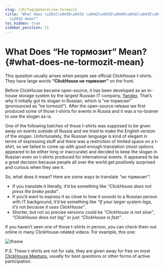 ```yaml
---
slug: /zh/faq/general/ne-tormozit
title: "What does \u201C\u043D\u0435 \u0442\u043E\u0440\u043C\u043E\u0437\u0438\u0442\
  \u201D mean?"
toc_hidden: true
sidebar_position: 11
---
```


# What Does “Не тормозит” Mean? {#what-does-ne-tormozit-mean}

This question usually arises when people see official ClickHouse t-shirts. They have large words **“ClickHouse не тормозит”** on the front.

Before ClickHouse became open-source, it has been developed as an in-house storage system by the largest Russian IT company, [Yandex](https://yandex.com/company/). That’s why it initially got its slogan in Russian, which is “не тормозит” (pronounced as “ne tormozit”). After the open-source release we first produced some of those t-shirts for events in Russia and it was a no-brainer to use the slogan as-is.

One of the following batches of those t-shirts was supposed to be given away on events outside of Russia and we tried to make the English version of the slogan. Unfortunately, the Russian language is kind of elegant in terms of expressing stuff and there was a restriction of limited space on a t-shirt, so we failed to come up with good enough translation (most options appeared to be either long or inaccurate) and decided to keep the slogan in Russian even on t-shirts produced for international events. It appeared to be a great decision because people all over the world get positively surprised and curious when they see it.

So, what does it mean? Here are some ways to translate *“не тормозит”*:

-   If you translate it literally, it’d be something like *“ClickHouse does not press the brake pedal”*.
-   If you’d want to express it as close to how it sounds to a Russian person with IT background, it’d be something like *“If your larger system lags, it’s not because it uses ClickHouse”*.
-   Shorter, but not so precise versions could be *“ClickHouse is not slow”*, *“ClickHouse does not lag”* or just *“ClickHouse is fast”*.

If you haven’t seen one of those t-shirts in person, you can check them out online in many ClickHouse-related videos. For example, this one:

![iframe](https://www.youtube.com/embed/bSyQahMVZ7w)

P.S. These t-shirts are not for sale, they are given away for free on most [ClickHouse Meetups](https://clickhouse.com/#meet), usually for best questions or other forms of active participation.
